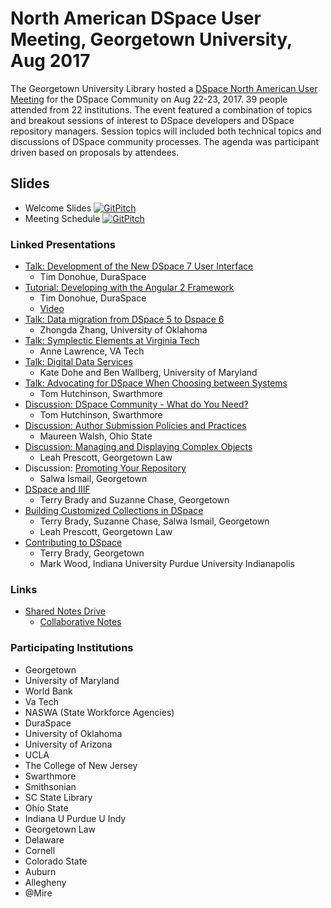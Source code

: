 #  North American DSpace User Meeting, Georgetown University, Aug 2017
The Georgetown University Library hosted a [DSpace North American User Meeting](https://www.library.georgetown.edu/node/19724) for the DSpace Community on Aug 22-23, 2017. 39 people attended from 22 institutions.  The event featured a combination of topics and breakout sessions of interest to DSpace developers and DSpace repository managers. Session topics will included both technical topics and discussions of DSpace community processes. The agenda was participant driven based on proposals by attendees. 

## Slides
* Welcome Slides [![GitPitch](https://gitpitch.com/assets/badge.svg)](https://gitpitch.com/terrywbrady/dspaceUserMeeting?grs=github&t=white)
* Meeting Schedule [![GitPitch](https://gitpitch.com/assets/badge.svg)](https://gitpitch.com/terrywbrady/dspaceUserMeeting?p=schedule)

### Linked Presentations
* [Talk: Development of the New DSpace 7 User Interface](https://docs.google.com/presentation/d/1b-VABW_p-oVUfz58ogH2D40NtjESuTi9bTDpU2cfd90/edit#slide=id.g1f5073f8a1_0_3)
  * Tim Donohue, DuraSpace
* [Tutorial: Developing with the Angular 2 Framework](https://goo.gl/pWFacH)
  * Tim Donohue, DuraSpace
  * [Video](https://georgetown.app.box.com/s/w2o6cb8v66k87qcz40le1h2elxx59xhm) 
* [Talk: Data migration from DSpace 5 to Dspace 6](https://drive.google.com/open?id=0B38Pybguv0GOZTJoLVpGS1BmejA)
  * Zhongda Zhang, University of Oklahoma
* [Talk: Symplectic Elements at Virginia Tech](https://docs.google.com/presentation/d/1vRqqVC6Fo-qvf8i35418YgpxEEi7H8J3YqbPPuN-DX0/edit?ts=599c5c69#slide=id.p)
  * Anne Lawrence, VA Tech
* [Talk: Digital Data Services](https://drive.google.com/open?id=1aLtQnl2m4g_YKF5KzjHdrkqI7U1BJrN-B71dpxqYsaw)
  * Kate Dohe and Ben Wallberg, University of Maryland
* [Talk: Advocating for DSpace When Choosing between Systems](https://gitpitch.com/th5/foo)
  * Tom Hutchinson, Swarthmore
* [Discussion: DSpace Community - What do You Need?](https://drive.google.com/open?id=1UH9rptYxpzPr5gRzOLvXqy0_WU4wK8cdkHi8zivpiIQ)
  * Tom Hutchinson, Swarthmore
* [Discussion: Author Submission Policies and Practices](https://drive.google.com/open?id=1KvzfLb5XDizD1dmzIrE2PI8QbPYKsI9hjojopw_c7KA)
  * Maureen Walsh, Ohio State
* [Discussion: Managing and Displaying Complex Objects](https://docs.google.com/presentation/d/1_WfWg6jC-AQf2WwmQPEITiIdgPeFNg9tXri5QkTklaI/edit#slide=id.g24fb7d4138_0_388)
  * Leah Prescott, Georgetown Law
* Discussion: [Promoting Your Repository](https://drive.google.com/open?id=0B7qM34DNNgbiMUliWUdFUm01WnM)
  * Salwa Ismail, Georgetown
* [DSpace and IIIF](https://gitpitch.com/terrywbrady/dspaceUserMeeting?p=dspaceIIIF)
  * Terry Brady and Suzanne Chase, Georgetown
* [Building Customized Collections in DSpace](https://gitpitch.com/terrywbrady/dspaceUserMeeting?p=customizedCollections)
  * Terry Brady, Suzanne Chase, Salwa Ismail, Georgetown
  * Leah Prescott, Georgetown Law
* [Contributing to DSpace](https://gitpitch.com/terrywbrady/dspaceUserMeeting?p=contributingToDSpace)
  * Terry Brady, Georgetown
  * Mark Wood, Indiana University Purdue University Indianapolis

### Links
* [Shared Notes Drive](https://drive.google.com/drive/folders/0B7l4N_z_0VsbZzlvRHpqTjlFQzA)
  * [Collaborative Notes](https://docs.google.com/document/d/1P-3v3N-MivwjyUmyJvbiPXrouNJr3kwDl3zUozSohjY/edit?usp=sharing)

### Participating Institutions
* Georgetown
* University of Maryland
* World Bank
* Va Tech
* NASWA (State Workforce Agencies)
* DuraSpace
* University of Oklahoma
* University of Arizona
* UCLA
* The College of New Jersey
* Swarthmore
* Smithsonian
* SC State Library
* Ohio State
* Indiana U Purdue U Indy
* Georgetown Law
* Delaware
* Cornell
* Colorado State
* Auburn
* Allegheny
* @Mire
